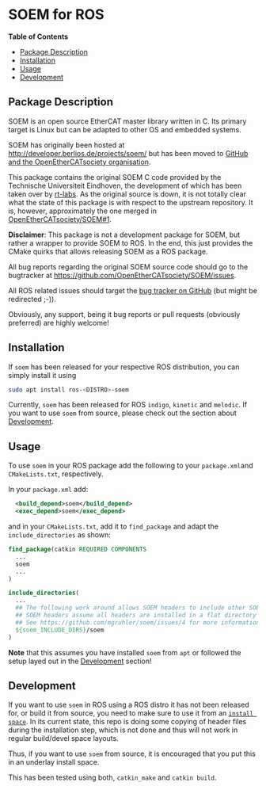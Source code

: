 # SOEM for ROS

**Table of Contents**

- [Package Description](#Package-Description)
- [Installation](#Installation)
- [Usage](#Usage)
- [Development](#Development)

## Package Description

SOEM is an open source EtherCAT master library written in C.
Its primary target is Linux but can be adapted to other OS and embedded systems.

SOEM has originally been hosted at http://developer.berlios.de/projects/soem/
but has been moved to [GitHub and the OpenEtherCATsociety organisation](
https://github.com/OpenEtherCATsociety/SOEM).

This package contains the original SOEM C code provided by the Technische Universiteit Eindhoven,
the development of which has been taken over by [rt-labs](https://rt-labs.com/).
As the original source is down, it is not totally clear what the state of this package is with respect
to the upstream repository.
It is, however, approximately the one merged in [OpenEtherCATsociety/SOEM#1](
https://github.com/OpenEtherCATsociety/SOEM/pull/1).

**Disclaimer**:
This package is not a development package for SOEM, but rather a wrapper to provide SOEM to ROS.
In the end, this just provides the CMake quirks that allows releasing SOEM as a ROS package.

All bug reports regarding the original SOEM source code should go to the bugtracker at
https://github.com/OpenEtherCATsociety/SOEM/issues.

All ROS related issues should target the [bug tracker on GitHub](https://github.com/mgruhler/soem/issues)
(but might be redirected ;-)).

Obviously, any support, being it bug reports or pull requests (obviously preferred) are highly welcome!

## Installation

If `soem` has been released for your respective ROS distribution, you can simply install it using

```bash
sudo apt install ros-<DISTRO>-soem
```

Currently, `soem` has been released for ROS `indigo`, `kinetic` and `melodic`.
If you want to use `soem` from source, please check out the section about [Development](#Development).

## Usage

To use `soem` in your ROS package add the following to your `package.xml`and `CMakeLists.txt`, respectively.

In your `package.xml` add:

```xml
  <build_depend>soem</build_depend>
  <exec_depend>soem</exec_depend>
```

and in your `CMakeLists.txt`, add it to `find_package` and adapt the `include_directories` as shown:

```CMake
find_package(catkin REQUIRED COMPONENTS
  ...
  soem
  ...
)

include_directories(
  ...
  ## The following work around allows SOEM headers to include other SOEM headers.
  ## SOEM headers assume all headers are installed in a flat directory structure
  ## See https://github.com/mgruhler/soem/issues/4 for more information.
  ${soem_INCLUDE_DIRS}/soem
)
```
**Note** that this assumes you have installed `soem` from `apt` or followed the setup layed out in the [Development](#Development) section!

## Development

If you want to use `soem` in ROS using a ROS distro it has not been released for, or build it from source,
you need to make sure to use it from an [`install space`](http://wiki.ros.org/catkin/workspaces#Install_Space).
In its current state, this repo is doing some copying of header files during the installation step, which is not done
and thus will not work in regular build/devel space layouts.

Thus, if you want to use `soem` from source, it is encouraged that you put this in an underlay install space.

This has been tested using both, `catkin_make` and `catkin build`.
